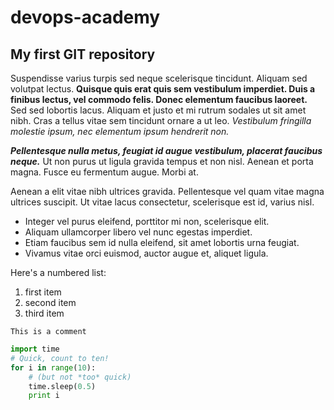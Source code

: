 # devops-academy
## My first GIT repository

Suspendisse varius turpis sed neque scelerisque tincidunt. Aliquam sed volutpat lectus. **Quisque quis erat quis sem vestibulum imperdiet. Duis a finibus lectus, vel commodo felis. Donec elementum faucibus laoreet.** Sed sed lobortis lacus. Aliquam et justo et mi rutrum sodales ut sit amet nibh. Cras a tellus vitae sem tincidunt ornare a ut leo. *Vestibulum fringilla molestie ipsum, nec elementum ipsum hendrerit non.*

***Pellentesque nulla metus, feugiat id augue vestibulum, placerat faucibus neque.*** Ut non purus ut ligula gravida tempus et non nisl. Aenean et porta magna. Fusce eu fermentum augue. Morbi at.

Aenean a elit vitae nibh ultrices gravida.
Pellentesque vel quam vitae magna ultrices suscipit.
Ut vitae lacus consectetur, scelerisque est id, varius nisl.

* Integer vel purus eleifend, porttitor mi non, scelerisque elit.
* Aliquam ullamcorper libero vel nunc egestas imperdiet.
* Etiam faucibus sem id nulla eleifend, sit amet lobortis urna feugiat.
* Vivamus vitae orci euismod, auctor augue et, aliquet ligula.

Here's a numbered list:

 1. first item
 2. second item
 3. third item

~~~
This is a comment
~~~

~~~python
import time
# Quick, count to ten!
for i in range(10):
    # (but not *too* quick)
    time.sleep(0.5)
    print i
~~~
